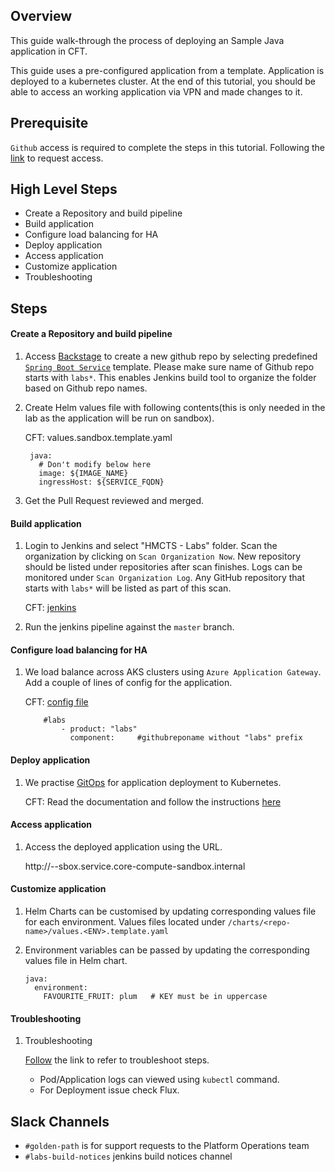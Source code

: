 ## Overview

This guide walk-through the process of deploying an Sample Java application in CFT.


This guide uses a pre-configured application from a template. Application is deployed to a kubernetes cluster. 
At the end of this tutorial, you should be able to access an working application via VPN and made changes to it.

## Prerequisite

`Github` access is required to complete the steps in this tutorial. Following the [link](https://hmcts.github.io/onboarding/team/github.html#github) to request access.

## High Level Steps

- Create a Repository and build pipeline
- Build application
- Configure load balancing for HA
- Deploy application
- Access application
- Customize application
- Troubleshooting

## Steps

#### Create a Repository and build pipeline

1. Access [Backstage](https://backstage.platform.hmcts.net/create) to create a new github repo by selecting predefined [`Spring Boot Service`](https://backstage.platform.hmcts.net/create/templates/springboot-template) template. Please make sure name of  Github repo  starts with `labs*`. This enables Jenkins build tool to organize the folder based on Github repo names.

2. Create Helm values file with following contents(this is only needed in the lab as the application will be run on sandbox).

   CFT: values.sandbox.template.yaml

        java:
          # Don't modify below here
          image: ${IMAGE_NAME}
          ingressHost: ${SERVICE_FQDN}
   
3. Get the Pull Request reviewed and merged.

#### Build application

1. Login to Jenkins and select "HMCTS - Labs" folder. Scan the organization by clicking on `Scan Organization Now`. New repository should be listed under repositories after scan finishes. Logs can be monitored under `Scan Organization Log`. Any GitHub repository that starts with `labs*` will be listed as part of this scan.

   CFT: [jenkins](https://sandbox-build.platform.hmcts.net/job/HMCTS_LABS/)


2. Run the jenkins pipeline against the `master` branch.

#### Configure load balancing for HA

1. We load balance across AKS clusters using `Azure Application Gateway`. Add a couple of lines of config for the application.

   CFT:  [config file](https://github.com/hmcts/azure-platform-terraform/blob/master/environments/sbox/backend_lb_config.yaml)

           #labs
               - product: "labs"
                 component:     #githubreponame without "labs" prefix
   
#### Deploy application

1. We practise [GitOps](https://www.weave.works/technologies/gitops/) for application deployment to Kubernetes.

   CFT: Read the documentation and follow the instructions [here]( https://github.com/hmcts/cnp-flux-config/blob/master/docs/app-deployment-v2.md)

#### Access application

1. Access the deployed application using the URL.

      http://<product>-<component>-sbox.service.core-compute-sandbox.internal   
   
#### Customize application

1. Helm Charts can be customised by updating corresponding values file for each environment. Values files located under `/charts/<repo-name>/values.<ENV>.template.yaml`  
 
2. Environment variables can be passed by updating the corresponding values file in Helm chart. 
 
       
       java:
         environment:
           FAVOURITE_FRUIT: plum   # KEY must be in uppercase

#### Troubleshooting

1. Troubleshooting

     [Follow](https://hmcts.github.io/ways-of-working/troubleshooting/#troubleshooting-issues) the link to refer to troubleshoot steps.
     - Pod/Application logs can viewed using `kubectl` command.
     - For Deployment issue check Flux.  
        
        

## Slack Channels

- `#golden-path` is for support requests to the Platform Operations team
- `#labs-build-notices` jenkins build notices channel
